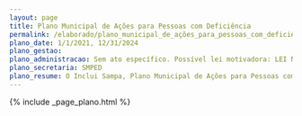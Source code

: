 ```yaml
---
layout: page
title: Plano Municipal de Ações para Pessoas com Deficiência
permalink: /elaborado/plano_municipal_de_ações_para_pessoas_com_deficiência
plano_date: 1/1/2021, 12/31/2024
plano_gestao: 
plano_administracao: Sem ato específico. Possível lei motivadora: LEI Nº 13.146, DE 6 DE JULHO DE 2015.
plano_secretaria: SMPED
plano_resume: O Inclui Sampa, Plano Municipal de Ações para Pessoas com Deficiência, nasceu do diálogo transversal e intersecretarial entre a Secretaria Municipal da Pessoa com Deficiência (SMPED) e a Cidade de São Paulo, a fim de apresentar compromissos e metas para aperfeiçoar a qualidade, ampliar a quantidade e aumentar o número de serviços ofertados às pessoas com deficiência no município, de forma a pactuar e promover ações articuladas com diferentes órgãos municipais, bem como estabelecer metas e indicadores que permitam acompanhar a execução do plano e efetuar eventuais correções, em um processo de melhoria contínua.
---
```

<div>
{% include _page_plano.html %}
</div>
